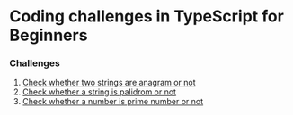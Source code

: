 # Coding challenges in TypeScript for Beginners

### Challenges
1. [Check whether two strings are anagram or not](/challenges/isAnagram.ts)
2. [Check whether a string is palidrom or not](/challenges/isPalindrom.ts)
3. [Check whether a number is prime number or not](/challenges/isPrimeNumber.ts)
